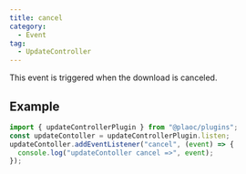 ```yaml
---
title: cancel
category:
  - Event
tag:
  - UpdateController
---
```


This event is triggered when the download is canceled.

## Example

```ts
import { updateControllerPlugin } from "@plaoc/plugins";
const updateContoller = updateControllerPlugin.listen;
updateContoller.addEventListener("cancel", (event) => {
  console.log("updateContoller cancel =>", event);
});
```
